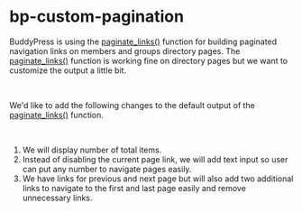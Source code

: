 # bp-custom-pagination

BuddyPress is using the [paginate_links()](https://codex.wordpress.org/Function_Reference/paginate_links) function for building paginated navigation links on members and groups directory pages. The [paginate_links()](https://codex.wordpress.org/Function_Reference/paginate_links) function is working fine on directory pages but we want to customize the output a little bit.

‌

We'd like to add the following changes to the default output of the [paginate_links()](https://codex.wordpress.org/Function_Reference/paginate_links) function.

‌

1. We will display number of total items.  
2. Instead of disabling the current page link, we will add text input so user can put any number to navigate pages easily.  
3. We have links for previous and next page but will also add two additional links to navigate to the first and last page easily and remove unnecessary links.

